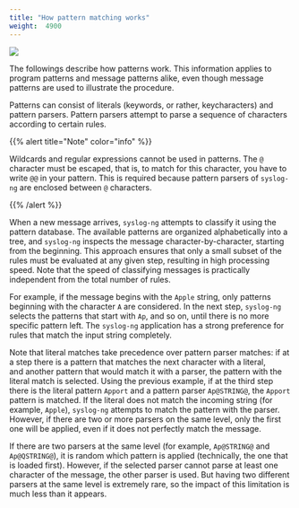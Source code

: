 ```yaml
---
title: "How pattern matching works"
weight:  4900
---
```

<!-- DISCLAIMER: This file is based on the syslog-ng Open Source Edition documentation https://github.com/balabit/syslog-ng-ose-guides/commit/2f4a52ee61d1ea9ad27cb4f3168b95408fddfdf2 and is used under the terms of The syslog-ng Open Source Edition Documentation License. The file has been modified by Axoflow. -->

![](/images/figures/fig-patterndb-pattern.png)

The followings describe how patterns work. This information applies to program patterns and message patterns alike, even though message patterns are used to illustrate the procedure.

Patterns can consist of literals (keywords, or rather, keycharacters) and pattern parsers. Pattern parsers attempt to parse a sequence of characters according to certain rules.

{{% alert title="Note" color="info" %}}

Wildcards and regular expressions cannot be used in patterns. The `@` character must be escaped, that is, to match for this character, you have to write `@@` in your pattern. This is required because pattern parsers of `syslog-ng` are enclosed between `@` characters.

{{% /alert %}}

When a new message arrives, `syslog-ng` attempts to classify it using the pattern database. The available patterns are organized alphabetically into a tree, and `syslog-ng` inspects the message character-by-character, starting from the beginning. This approach ensures that only a small subset of the rules must be evaluated at any given step, resulting in high processing speed. Note that the speed of classifying messages is practically independent from the total number of rules.

For example, if the message begins with the `Apple` string, only patterns beginning with the character `A` are considered. In the next step, `syslog-ng` selects the patterns that start with `Ap`, and so on, until there is no more specific pattern left. The `syslog-ng` application has a strong preference for rules that match the input string completely.

Note that literal matches take precedence over pattern parser matches: if at a step there is a pattern that matches the next character with a literal, and another pattern that would match it with a parser, the pattern with the literal match is selected. Using the previous example, if at the third step there is the literal pattern `Apport` and a pattern parser `Ap@STRING@`, the `Apport` pattern is matched. If the literal does not match the incoming string (for example, `Apple`), `syslog-ng` attempts to match the pattern with the parser. However, if there are two or more parsers on the same level, only the first one will be applied, even if it does not perfectly match the message.

If there are two parsers at the same level (for example, `Ap@STRING@` and `Ap@QSTRING@`), it is random which pattern is applied (technically, the one that is loaded first). However, if the selected parser cannot parse at least one character of the message, the other parser is used. But having two different parsers at the same level is extremely rare, so the impact of this limitation is much less than it appears.
